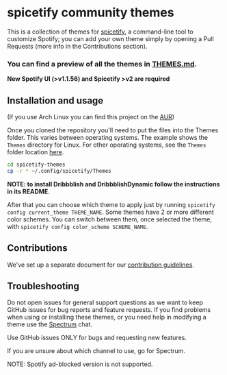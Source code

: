 # spicetify community themes

This is a collection of themes for [spicetify](https://github.com/khanhas/spicetify-cli), a command-line tool to customize Spotify; you can add your own theme simply by opening a Pull Requests (more info in the Contributions section).

### **You can find a preview of all the themes in [THEMES.md](./THEMES.md).**

**New Spotify UI (>v1.1.56) and Spicetify >v2 are required**

## Installation and usage

(If you use Arch Linux you can find this project on the [AUR](https://aur.archlinux.org/packages/spicetify-themes-git/))

Once you cloned the repository you'll need to put the files into the Themes folder. This varies between operating systems. The example shows the `Themes` directory for Linux. For other operating systems, see the `Themes` folder location [here](https://github.com/khanhas/spicetify-cli/wiki/Customization#themes).

```bash
cd spicetify-themes
cp -r * ~/.config/spicetify/Themes
```

**NOTE: to install Dribbblish and DribbblishDynamic follow the instructions in its README**.

After that you can choose which theme to apply just by running `spicetify config current_theme THEME_NAME`.
Some themes have 2 or more different color schemes. You can switch between them, once selected the theme, with `spicetify config color_scheme SCHEME_NAME`.

## Contributions

We've set up a separate document for our [contribution guidelines](./CONTRIBUTING.md).

## Troubleshooting

Do not open issues for general support questions as we want to keep GitHub issues for bug reports and feature requests. If you find problems when using or installing these themes, or you need help in modifying a theme use the [Spectrum](https://spectrum.chat/spicetify) chat.

Use GitHub issues ONLY for bugs and requesting new features.

If you are unsure about which channel to use, go for Spectrum.

NOTE: Spotify ad-blocked version is not supported.
